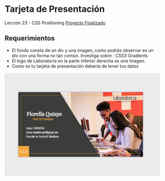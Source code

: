 # Tarjeta de Presentación

Lección 23 - CSS Positioning [Proyecto Finalizado](https://fiorellaqa.github.io/Tarjeta-Presentacion/)

## Requerimientos

* El fondo consta de un div y una imagen, como podrás observar es un div con una forma no tan común. Investiga sobre : CSS3 Gradients
* El logo de Laboratoria en la parte inferior derecha es una imagen.
* Como es tu tarjeta de presentación debería de tener tus datos

![alt tag](img/preview.png)

